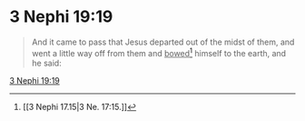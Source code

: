 # 3 Nephi 19:19

> And it came to pass that Jesus departed out of the midst of them, and went a little way off from them and <u>bowed</u>[^a] himself to the earth, and he said:

[3 Nephi 19:19](https://www.churchofjesuschrist.org/study/scriptures/bofm/3-ne/19?lang=eng&id=p19#p19)


[^a]: [[3 Nephi 17.15|3 Ne. 17:15.]]
